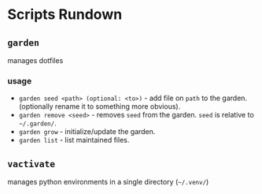 # Scripts Rundown

## `garden`
manages dotfiles

### usage
- `garden seed <path> (optional: <to>)` - add file on `path` to the garden. (optionally rename it to something more obvious).
- `garden remove <seed>` - removes `seed` from the garden. `seed` is relative to `~/.garden/`.
- `garden grow` - initialize/update the garden.
- `garden list` - list maintained files.

## `vactivate`
manages python environments in a single directory (`~/.venv/`)